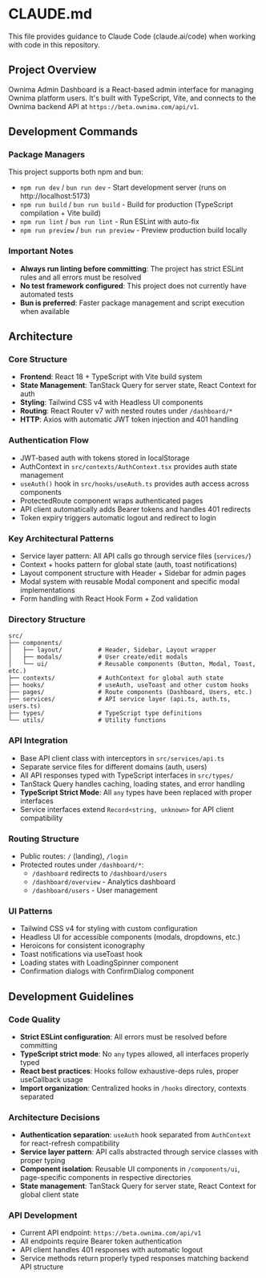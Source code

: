 # CLAUDE.md

This file provides guidance to Claude Code (claude.ai/code) when working with code in this repository.

## Project Overview

Ownima Admin Dashboard is a React-based admin interface for managing Ownima platform users. It's built with TypeScript, Vite, and connects to the Ownima backend API at `https://beta.ownima.com/api/v1`.

## Development Commands

### Package Managers
This project supports both npm and bun:
- `npm run dev` / `bun run dev` - Start development server (runs on http://localhost:5173)
- `npm run build` / `bun run build` - Build for production (TypeScript compilation + Vite build)
- `npm run lint` / `bun run lint` - Run ESLint with auto-fix
- `npm run preview` / `bun run preview` - Preview production build locally

### Important Notes
- **Always run linting before committing**: The project has strict ESLint rules and all errors must be resolved
- **No test framework configured**: This project does not currently have automated tests
- **Bun is preferred**: Faster package management and script execution when available

## Architecture

### Core Structure
- **Frontend**: React 18 + TypeScript with Vite build system
- **State Management**: TanStack Query for server state, React Context for auth
- **Styling**: Tailwind CSS v4 with Headless UI components
- **Routing**: React Router v7 with nested routes under `/dashboard/*`
- **HTTP**: Axios with automatic JWT token injection and 401 handling

### Authentication Flow
- JWT-based auth with tokens stored in localStorage
- AuthContext in `src/contexts/AuthContext.tsx` provides auth state management
- `useAuth()` hook in `src/hooks/useAuth.ts` provides auth access across components
- ProtectedRoute component wraps authenticated pages
- API client automatically adds Bearer tokens and handles 401 redirects
- Token expiry triggers automatic logout and redirect to login

### Key Architectural Patterns
- Service layer pattern: All API calls go through service files (`services/`)
- Context + hooks pattern for global state (auth, toast notifications)
- Layout component structure with Header + Sidebar for admin pages
- Modal system with reusable Modal component and specific modal implementations
- Form handling with React Hook Form + Zod validation

### Directory Structure
```
src/
├── components/
│   ├── layout/          # Header, Sidebar, Layout wrapper
│   ├── modals/          # User create/edit modals
│   └── ui/              # Reusable components (Button, Modal, Toast, etc.)
├── contexts/            # AuthContext for global auth state
├── hooks/               # useAuth, useToast and other custom hooks
├── pages/               # Route components (Dashboard, Users, etc.)
├── services/            # API service layer (api.ts, auth.ts, users.ts)
├── types/               # TypeScript type definitions
└── utils/               # Utility functions
```

### API Integration
- Base API client class with interceptors in `src/services/api.ts`
- Separate service files for different domains (auth, users)
- All API responses typed with TypeScript interfaces in `src/types/`
- TanStack Query handles caching, loading states, and error handling
- **TypeScript Strict Mode**: All `any` types have been replaced with proper interfaces
- Service interfaces extend `Record<string, unknown>` for API client compatibility

### Routing Structure
- Public routes: `/` (landing), `/login`
- Protected routes under `/dashboard/*`:
  - `/dashboard` redirects to `/dashboard/users`
  - `/dashboard/overview` - Analytics dashboard
  - `/dashboard/users` - User management

### UI Patterns
- Tailwind CSS v4 for styling with custom configuration
- Headless UI for accessible components (modals, dropdowns, etc.)
- Heroicons for consistent iconography
- Toast notifications via useToast hook
- Loading states with LoadingSpinner component
- Confirmation dialogs with ConfirmDialog component

## Development Guidelines

### Code Quality
- **Strict ESLint configuration**: All errors must be resolved before committing
- **TypeScript strict mode**: No `any` types allowed, all interfaces properly typed
- **React best practices**: Hooks follow exhaustive-deps rules, proper useCallback usage
- **Import organization**: Centralized hooks in `/hooks` directory, contexts separated

### Architecture Decisions
- **Authentication separation**: `useAuth` hook separated from `AuthContext` for react-refresh compatibility
- **Service layer pattern**: API calls abstracted through service classes with proper typing
- **Component isolation**: Reusable UI components in `/components/ui`, page-specific components in respective directories
- **State management**: TanStack Query for server state, React Context for global client state

### API Development
- Current API endpoint: `https://beta.ownima.com/api/v1`
- All endpoints require Bearer token authentication
- API client handles 401 responses with automatic logout
- Service methods return properly typed responses matching backend API structure